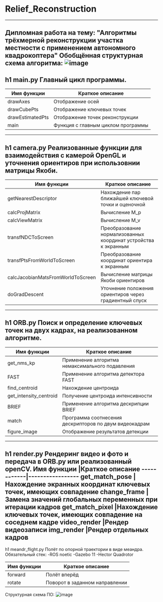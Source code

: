 # Relief_Reconstruction
---
Дипломная работа на тему: "Алгоритмы трёхмерной реконструкции участка местности с применением автономного квадрокоптера"
Обобщённая структурная схема алгоритма:
![image](https://github.com/Lidiia-Afanasieva/Relief_Reconstruction/assets/67696613/dd5855e7-a52e-42f8-b8bd-914a4ff71d16)
---
h1 main.py
Главный цикл программы.
---
Имя функции	|Краткое описание
------------|-----------------
drawAxes	|Отображение осей
drawCubePts	|Отображение ключевых точек
drawEstimatedPts	|Отображение точек реконструкции
main	|Функция с главным циклом программы
---
h1 camera.py
Реализованные функции для взаимодействия с камерой OpenGL и уточнения ориентиров при использовнии матрицы Якоби.
---
Имя функции	|Краткое описание
------------|-----------------
getNearestDescriptor	|Нахождение пар ближайшей ключевой точки и оценочной
calcProjMatrix	|Вычисление M_p
calcViewMatrix	|Вычисление M_v
transfNDCToScreen	|Преобразование нормализованных координат устройства к экранным
transfPtsFromWorldToScreen	|Преобразование координат ориентира к экранным
calcJacobianMatsFromWorldToScreen	|Вычисление матрицы Якоби ориентиров
doGradDescent	|Уточнение положения ориентиров через градиентный спуск

---
h1 ORB.py
Поиск и определение ключевых точек на двух кадрах, на реализованном алгоритме.
---
Имя функции	|Краткое описание
------------|-----------------
get_nms_kp	|Применение алгоритма немаксимального подавления
FAST        |Применение алгоритма детектора FAST
find_centroid	|Нахождение центроида
get_intensity_centroid	|Получение центроида интенсивности
BRIEF	|Применение алгоритма дескрипции BRIEF
match	|Программа соотнесения дескрипторов по двум видеокадрам
figure_image	|Отображение результатов детекции

---
h1 render.py
Рендеринг видео и фото и передача в ORB.py или реализованный openCV.
Имя функции	|Краткое описание
------------|-----------------
get_match_pose	|Нахождение экранных координат ключевых точек, имеющих совпадение
change_frame        |Замена значений глобальных переменных при итерации кадров
get_match_pixel	|Нахождение ключевых точек, имеющих совпадение на соседнем кадре
video_render	|Рендер видеозаписи
img_render	|Рендер отдельных кадров
---
h1 meandr_flight.py
Полёт по опорной траектории в виде меандра. 
Обязательный стек:
-ROS noetic
-Gazebo 11
-Hector Quadrotor

Имя функции	|Краткое описание
------------|-----------------
forward	|Полёт вперёд
rotate	|Поворот в заданном направлении

Структурная схема ПО:
![image](https://github.com/Lidiia-Afanasieva/Relief_Reconstruction/assets/67696613/ce36d55c-6191-45fb-9947-576941868b1e)


